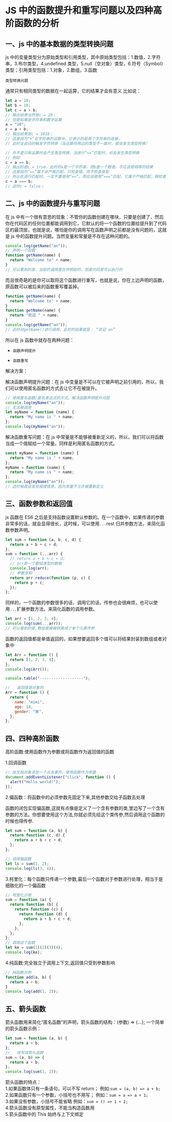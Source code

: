 # JS 中的函数提升和重写问题以及四种高阶函数的分析

## 一、js 中的基本数据的类型转换问题

js 中的变量类型分为原始类型和引用类型，其中原始类型包括：1.数值，2.字符串，3.布尔类型，4.undefined 类型，5.null（空对象）类型，6.符号（Symbol）类型；引用类型包括：1.对象，2.数组，3.函数

`类型转换问题`

通常只有相同类型的数据在一起运算，它的结果才会有意义
比如说：

```js
let a = 10;
let b = 10;
let c = a + b;
// 输出结果当然是c = 20；
// 但是如果是字符串和数字运算
a = "10";
c = a + b;
// 输出结果是c = 1010；
// 这是因为“+”在字符串的运算中，它表示的是两个字符串的连接，
// 此时会自动的触发字符转换（当运算符两边的类型不一致时，就会发生类型转换）

// 并不是只有运算时会产生类型转换，当进行“==”匹配时，也会发生类型转换
// 例如
c = a == b;
// 输出的是c = true，此时的a是一个字符串，而b是一个数值，不应该是相等的结果
// 这是因为“==”属于非严格匹配，只检查值，而不检查类型
// 所以在进行匹配时，一定不要使用“==”，而应该使用“===”匹配，它属于严格匹配，既检查值也检查类型（建议平时用这个）
c = a === b;
// 这时c = false；
```

## 二、js 中的函数提升与重写问题

在 js 中有一个很有意思的现象：不管你的函数创建在哪块，只要是创建了，然后你在代码区的任何位置都能调用到它，它默认的将一个函数的位置给提升到了代码区的最顶层，也就是说，哪怕是你的调用写在函数声明之前都是没有问题的，这就是 js 中的函数提升问题。当然变量和常量是不存在这种问题的。

```js
console.log(getName("an"));
// 声明一个函数
function getName(name) {
  return "Welcome to" + name;
}
// 可以看到的是，当前的调用是在声明前的，但是代码是可以执行的
```

而且很奇葩的是你可以取将这个函数进行重写，也就是说，你在上边声明的函数，原函数可以被后来的函数重写覆盖掉。

```js
function getName(name) {
  return "Welcome to" + name;
}
function getName(name) {
  return "欢迎 " + name;
}
console.log(getName("an"));
// 此时对getName()进行调用，此时的结果就是： “欢迎 an”
```

所以在 js 函数中就存在两种问题：

- `函数声明提升`

- `函数重写`

解决方案：

解决函数声明提升问题：在 js 中变量是不可以在它被声明之前引用的，所以，我们可以使用匿名函数的方式去让它不在被提升。

```js
// 使用匿名函数/匿名表达式的方式。解决函数声明提升问题
console.log(myName("an"));
// 无法被调用
let myName = function (name) {
  return "My name is " + name;
};
console.log(myName("an"));
```

解决函数重写问题：在 js 中常量是不能够被重新定义的，所以，我们可以将函数当成一个值赋给一个常量。同样是利用匿名函数的方式。

```js
const myName = function (name) {
  return "My name is " + name;
};
myName = function (name) {
  return "My name is " + name;
};
console.log(myName("an"));
// 这时候就会发现报错信息，因为常量不允许被重新定义
```

## 三、函数参数和返回值

js 函数在 ES6 之后是支持函数设置默认参数的。在一个函数中，如果传递的参数非常多的话，就会显得很长，这时候，可以使用`...`rest 归并参数方法，来简化函数参数声明。

```js
let sum = function (a, b, c, d) {
  return a + b + c + d;
};
sum = function (...arr) {
  // return a + b + c + d;
  // arr是一个数组类型的数据
  console.log(arr);
  // 参数求和
  return arr.reduce(function (p, c) {
    return p + c;
  });
};
```

同样的，一个函数的参数很多的话，调用它的话，传参也会很麻烦，也可以使用`...`扩展参数方法，来简化函数的调用参数。

```js
let arr = [1, 2, 3, 4];
console.log(sum(...arr));
// 可以看到的是,数组直接被转换成了单个元素传参
```

函数的返回值都是单值返回的，如果想要返回多个值可以将结果封装到数组或者对象中

```js
let Arr = function () {
  return [1, 2, 3, 4];
};
console.log(Arr());

console.table("-------------------");

//   返回值是对象的
Arr = function () {
  return {
    name: "mimi",
    age: 18,
    gender: "男",
  };
};
```

## 四、四种高阶函数

高阶函数:使用函数作为参数或将函数作为返回值的函数

1.回调函数

```js
// 给文档对象添加一个点击事件，使用函数作为参数
document.addEventListener("click", function () {
  alert("Hello world!");
});
```

2.偏函数：将函数中的必须参数先固定下来,其他参数交给子函数去处理

函数的闭包实现偏函数,这就有点像是定义了一个含有参数的类,里边写了一个含有参数的方法。你想要使用这个方法,你就必须先给这个类传参,然后调用这个函数的时候也得传参.

```js
let sum = function (a, b) {
  return function (c, d) {
    return a + b + c + d;
  };
};

// 调用偏函数
let li = sum(1, 2);
console.log(li(3, 4));
```

3.柯里化：每个函数只传递一个参数,最后一个函数对于参数进行处理，相当于是细致化的一个偏函数

```js
// 柯里化示例
sum = function (a) {
  return function (b) {
    return function (c) {
      return function (d) {
        return a + b + c + d;
      };
    };
  };
};
// 调用这个函数
let ke = sum(1)(2)(3)(4);
console.log(ke);
```

4.纯函数:完全独立于调用上下文,返回值只受到参数影响

```js
// 纯函数示例
function add(a, b) {
  return a + b;
}
console.log(add(1, 2));
```

## 五、箭头函数

箭头函数用来简化“匿名函数”的声明，箭头函数的结构：(参数) => {...};
一个简单的箭头函数示例：

```js
let sum = function (a, b) {
  return a + b;
};
//   改写成箭头函数
sum = (a, b) => {
  return a + b;
};
console.log(sum(1, 2));
```

箭头函数的特点：  
1.如果函数体只有一条语句，可以不写 return；
例如:`sum = (a, b) => a + b;`  
2.如果函数只有一个参数，小括号也不用写；
例如：`sum = a => a + 1;`  
3.如果没有参数，小括号不能省略
例如：`sum = () => 1 + 2;`  
4.箭头函数没有原型属性，不能当构造函数用  
5.箭头函数中的 This 始终与上下文绑定
